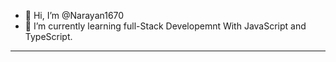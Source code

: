 - 👋 Hi, I’m @Narayan1670
- 🌱 I’m currently learning full-Stack Developemnt With JavaScript and TypeScript.


---







<!---
Narayan1670/Narayan1670 is a ✨ special ✨ repository because its `README.md` (this file) appears on your GitHub profile.
You can click the Preview link to take a look at your changes.
--->
